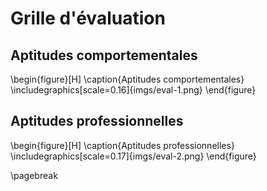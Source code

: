 Grille d'évaluation
====================

## Aptitudes comportementales

\begin{figure}[H]
\caption{Aptitudes comportementales}
\includegraphics[scale=0.16]{imgs/eval-1.png}
\end{figure}

## Aptitudes professionnelles

\begin{figure}[H]
\caption{Aptitudes professionnelles}
\includegraphics[scale=0.17]{imgs/eval-2.png}
\end{figure}


\pagebreak
 
 
